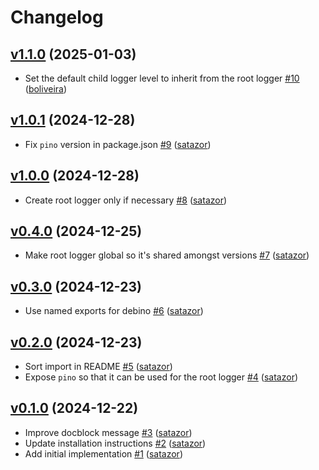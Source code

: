 # Changelog

## [v1.1.0](https://github.com/uphold/debino/releases/tag/v1.1.0) (2025-01-03)
- Set the default child logger level to inherit from the root logger [\#10](https://github.com/uphold/debino/pull/10) ([boliveira](https://github.com/boliveira))

## [v1.0.1](https://github.com/uphold/debino/releases/tag/v1.0.1) (2024-12-28)
- Fix `pino` version in package.json [\#9](https://github.com/uphold/debino/pull/9) ([satazor](https://github.com/satazor))

## [v1.0.0](https://github.com/uphold/debino/releases/tag/v1.0.0) (2024-12-28)
- Create root logger only if necessary [\#8](https://github.com/uphold/debino/pull/8) ([satazor](https://github.com/satazor))

## [v0.4.0](https://github.com/uphold/debino/releases/tag/v0.4.0) (2024-12-25)
- Make root logger global so it's shared amongst versions [\#7](https://github.com/uphold/debino/pull/7) ([satazor](https://github.com/satazor))

## [v0.3.0](https://github.com/uphold/debino/releases/tag/v0.3.0) (2024-12-23)
- Use named exports for debino [\#6](https://github.com/uphold/debino/pull/6) ([satazor](https://github.com/satazor))

## [v0.2.0](https://github.com/uphold/debino/releases/tag/v0.2.0) (2024-12-23)
- Sort import in README [\#5](https://github.com/uphold/debino/pull/5) ([satazor](https://github.com/satazor))
- Expose `pino` so that it can be used for the root logger [\#4](https://github.com/uphold/debino/pull/4) ([satazor](https://github.com/satazor))

## [v0.1.0](https://github.com/uphold/debino/releases/tag/v0.1.0) (2024-12-22)
- Improve docblock message [\#3](https://github.com/uphold/debino/pull/3) ([satazor](https://github.com/satazor))
- Update installation instructions [\#2](https://github.com/uphold/debino/pull/2) ([satazor](https://github.com/satazor))
- Add initial implementation [\#1](https://github.com/uphold/debino/pull/1) ([satazor](https://github.com/satazor))
